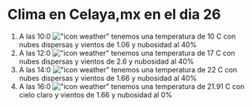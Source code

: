 # Clima en Celaya,mx en el dia 26

1. A las 10:0 !["icon weather"](http://openweathermap.org/img/w/03d.png) tenemos una temperatura de 10 C con nubes dispersas y  vientos de 1.06 y nubosidad al 40%
1. A las 12:0 !["icon weather"](http://openweathermap.org/img/w/03d.png) tenemos una temperatura de 17 C con nubes dispersas y  vientos de 2.6 y nubosidad al 40%
1. A las 14:0 !["icon weather"](http://openweathermap.org/img/w/03d.png) tenemos una temperatura de 22 C con nubes dispersas y  vientos de 1.66 y nubosidad al 40%
1. A las 16:0 !["icon weather"](http://openweathermap.org/img/w/01d.png) tenemos una temperatura de 21.91 C con cielo claro y  vientos de 1.66 y nubosidad al 0%

